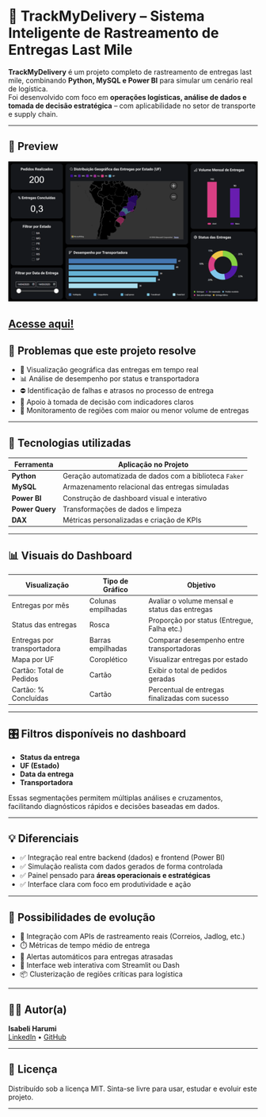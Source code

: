 # 🚚 TrackMyDelivery – Sistema Inteligente de Rastreamento de Entregas Last Mile

**TrackMyDelivery** é um projeto completo de rastreamento de entregas last mile, combinando **Python, MySQL e Power BI** para simular um cenário real de logística.  
Foi desenvolvido com foco em **operações logísticas, análise de dados e tomada de decisão estratégica** – com aplicabilidade no setor de transporte e supply chain.

---

## 📸 Preview

![Dashboard exemplo](imagens/dashboard_preview.png)

[Acesse aqui!](https://app.powerbi.com/reportEmbed?reportId=ba9d46ac-1b43-4527-b855-81a6286f8ea9&autoAuth=true&ctid=58674b1f-122e-4f0b-989f-a1e1d8191402)
---

## 🎯 Problemas que este projeto resolve

- 📍 Visualização geográfica das entregas em tempo real  
- 📊 Análise de desempenho por status e transportadora  
- ⛔ Identificação de falhas e atrasos no processo de entrega  
- 🧠 Apoio à tomada de decisão com indicadores claros  
- 🔎 Monitoramento de regiões com maior ou menor volume de entregas

---

## 🧰 Tecnologias utilizadas

| Ferramenta       | Aplicação no Projeto                                  |
|------------------|--------------------------------------------------------|
| **Python**       | Geração automatizada de dados com a biblioteca `Faker` |
| **MySQL**        | Armazenamento relacional das entregas simuladas       |
| **Power BI**     | Construção de dashboard visual e interativo           |
| **Power Query**  | Transformações de dados e limpeza                     |
| **DAX**          | Métricas personalizadas e criação de KPIs             |

---

## 📊 Visuais do Dashboard

| Visualização                   | Tipo de Gráfico       | Objetivo                                      |
|-------------------------------|------------------------|-----------------------------------------------|
| Entregas por mês              | Colunas empilhadas     | Avaliar o volume mensal e status das entregas |
| Status das entregas           | Rosca                  | Proporção por status (Entregue, Falha etc.)   |
| Entregas por transportadora   | Barras empilhadas      | Comparar desempenho entre transportadoras     |
| Mapa por UF                   | Coroplético            | Visualizar entregas por estado                |
| Cartão: Total de Pedidos      | Cartão                 | Exibir o total de pedidos geradas             |
| Cartão: % Concluídas          | Cartão                 | Percentual de entregas finalizadas com sucesso|

---

## 🎛️ Filtros disponíveis no dashboard

- **Status da entrega**
- **UF (Estado)**
- **Data da entrega**
- **Transportadora**

Essas segmentações permitem múltiplas análises e cruzamentos, facilitando diagnósticos rápidos e decisões baseadas em dados.

---

## 💡 Diferenciais

- ✅ Integração real entre backend (dados) e frontend (Power BI)
- ✅ Simulação realista com dados gerados de forma controlada
- ✅ Painel pensado para **áreas operacionais e estratégicas**
- ✅ Interface clara com foco em produtividade e ação

---

## 🚀 Possibilidades de evolução

- 🔄 Integração com APIs de rastreamento reais (Correios, Jadlog, etc.)
- ⏱️ Métricas de tempo médio de entrega
- 🔔 Alertas automáticos para entregas atrasadas
- 📱 Interface web interativa com Streamlit ou Dash
- 📦 Clusterização de regiões críticas para logística

---

## 👩‍💻 Autor(a)

**Isabeli Harumi**  
[LinkedIn](https://www.linkedin.com/in/isatutumi) • [GitHub](https://github.com/isatutumi) 

---

## 📄 Licença

Distribuído sob a licença MIT. Sinta-se livre para usar, estudar e evoluir este projeto.

---

